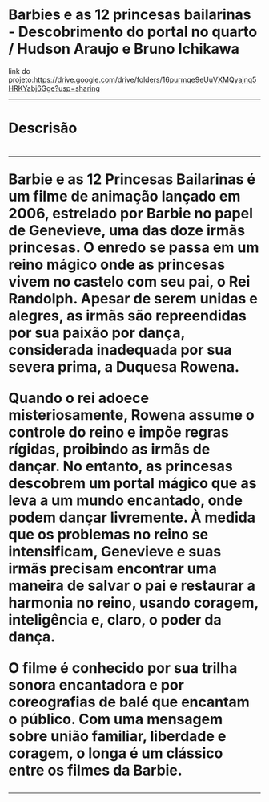 
# Barbies e as 12 princesas bailarinas - Descobrimento do portal no quarto / Hudson Araujo e Bruno Ichikawa
link do projeto:https://drive.google.com/drive/folders/16purmqe9eUuVXMQyajnq5HRKYabj6Gge?usp=sharing
<hr>
<h1>Descrisão<h1>
<hr>
<p>Barbie e as 12 Princesas Bailarinas é um filme de animação lançado em 2006, estrelado por Barbie no papel de Genevieve, uma das doze irmãs princesas. O enredo se passa em um reino mágico onde as princesas vivem no castelo com seu pai, o Rei Randolph. Apesar de serem unidas e alegres, as irmãs são repreendidas por sua paixão por dança, considerada inadequada por sua severa prima, a Duquesa Rowena.

Quando o rei adoece misteriosamente, Rowena assume o controle do reino e impõe regras rígidas, proibindo as irmãs de dançar. No entanto, as princesas descobrem um portal mágico que as leva a um mundo encantado, onde podem dançar livremente. À medida que os problemas no reino se intensificam, Genevieve e suas irmãs precisam encontrar uma maneira de salvar o pai e restaurar a harmonia no reino, usando coragem, inteligência e, claro, o poder da dança.

O filme é conhecido por sua trilha sonora encantadora e por coreografias de balé que encantam o público. Com uma mensagem sobre união familiar, liberdade e coragem, o longa é um clássico entre os filmes da Barbie.<p>
<hr>
